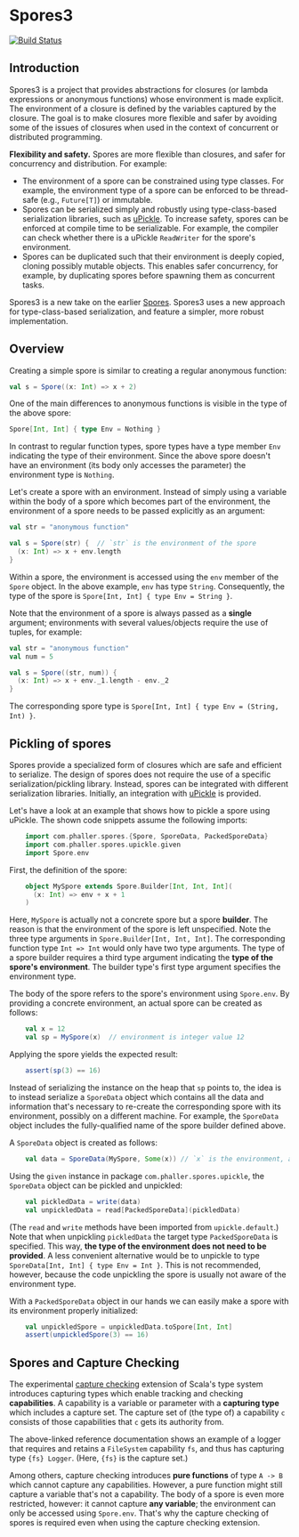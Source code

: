 # Spores3

[![Build Status](https://github.com/phaller/blocks/actions/workflows/build-test.yml/badge.svg)](https://github.com/phaller/blocks/actions)

## Introduction

Spores3 is a project that provides abstractions for closures (or lambda expressions or anonymous functions) whose environment is made explicit. The environment of a closure is defined by the variables captured by the closure. The goal is to make closures more flexible and safer by avoiding some of the issues of closures when used in the context of concurrent or distributed programming.

**Flexibility and safety.** Spores are more flexible than closures, and safer for concurrency and distribution. For example:
- The environment of a spore can be constrained using type classes. For example, the environment type of a spore can be enforced to be thread-safe (e.g., `Future[T]`) or immutable.
- Spores can be serialized simply and robustly using type-class-based serialization libraries, such as [uPickle](https://com-lihaoyi.github.io/upickle/). To increase safety, spores can be enforced at compile time to be serializable. For example, the compiler can check whether there is a uPickle `ReadWriter` for the spore's environment.
- Spores can be duplicated such that their environment is deeply copied, cloning possibly mutable objects. This enables safer concurrency, for example, by duplicating spores before spawning them as concurrent tasks.

Spores3 is a new take on the earlier
[Spores](https://scalacenter.github.io/spores/spores.html). Spores3
uses a new approach for type-class-based serialization, and feature a
simpler, more robust implementation.

## Overview

Creating a simple spore is similar to creating a regular anonymous
function:

```scala
val s = Spore((x: Int) => x + 2)
```

One of the main differences to anonymous functions is visible in the
type of the above spore:

```scala
Spore[Int, Int] { type Env = Nothing }
```

In contrast to regular function types, spore types have a type member
`Env` indicating the type of their environment. Since the above spore
doesn't have an environment (its body only accesses the parameter) the
environment type is `Nothing`.

Let's create a spore with an environment. Instead of simply using a
variable within the body of a spore which becomes part of the
environment, the environment of a spore needs to be passed explicitly
as an argument:

```scala
val str = "anonymous function"

val s = Spore(str) {  // `str` is the environment of the spore
  (x: Int) => x + env.length
}
```

Within a spore, the environment is accessed using the `env` member of
the `Spore` object. In the above example, `env` has type
`String`. Consequently, the type of the spore is `Spore[Int, Int] {
type Env = String }`.

Note that the environment of a spore is always passed as a **single**
argument; environments with several values/objects require the use of
tuples, for example:

```scala
val str = "anonymous function"
val num = 5

val s = Spore((str, num)) {
  (x: Int) => x + env._1.length - env._2
}
```

The corresponding spore type is `Spore[Int, Int] { type Env = (String,
Int) }`.

## Pickling of spores

Spores provide a specialized form of closures which are safe and
efficient to serialize. The design of spores does not require the use
of a specific serialization/pickling library. Instead, spores can be
integrated with different serialization libraries. Initially, an
integration with [uPickle](https://com-lihaoyi.github.io/upickle/) is
provided.

Let's have a look at an example that shows how to pickle a spore using
uPickle. The shown code snippets assume the following imports:

```scala
    import com.phaller.spores.{Spore, SporeData, PackedSporeData}
    import com.phaller.spores.upickle.given
    import Spore.env
```

First, the definition of the spore:

```scala
    object MySpore extends Spore.Builder[Int, Int, Int](
      (x: Int) => env + x + 1
    )
```

Here, `MySpore` is actually not a concrete spore but a spore
**builder**. The reason is that the environment of the spore is left
unspecified. Note the three type arguments in `Spore.Builder[Int, Int,
Int]`.  The corresponding function type `Int => Int` would only have
two type arguments.  The type of a spore builder requires a third type
argument indicating the **type of the spore's environment**. The
builder type's first type argument specifies the environment type.

The body of the spore refers to the spore's environment using
`Spore.env`. By providing a concrete environment, an actual spore can
be created as follows:

```scala
    val x = 12
    val sp = MySpore(x)  // environment is integer value 12
```

Applying the spore yields the expected result:

```scala
    assert(sp(3) == 16)
```

Instead of serializing the instance on the heap that `sp` points to,
the idea is to instead serialize a `SporeData` object which contains
all the data and information that's necessary to re-create the
corresponding spore with its environment, possibly on a different
machine. For example, the `SporeData` object includes the
fully-qualified name of the spore builder defined above.

A `SporeData` object is created as follows:

```scala
    val data = SporeData(MySpore, Some(x)) // `x` is the environment, as before
```

Using the `given` instance in package `com.phaller.spores.upickle`, the
`SporeData` object can be pickled and unpickled:

```scala
    val pickledData = write(data)
    val unpickledData = read[PackedSporeData](pickledData)
```

(The `read` and `write` methods have been imported from
`upickle.default`.) Note that when unpickling `pickledData` the target
type `PackedSporeData` is specified. This way, **the type of the
environment does not need to be provided**. A less convenient
alternative would be to unpickle to type `SporeData[Int, Int] { type
Env = Int }`. This is not recommended, however, because the code
unpickling the spore is usually not aware of the environment type.

With a `PackedSporeData` object in our hands we can easily make a
spore with its environment properly initialized:

```scala
    val unpickledSpore = unpickledData.toSpore[Int, Int]
    assert(unpickledSpore(3) == 16)
```

## Spores and Capture Checking

The experimental [capture
checking](https://dotty.epfl.ch/docs/reference/experimental/cc.html)
extension of Scala's type system introduces capturing types which
enable tracking and checking **capabilities**. A capability is a
variable or parameter with a **capturing type** which includes a
capture set. The capture set of (the type of) a capability `c`
consists of those capabilities that `c` gets its authority from.

The above-linked reference documentation shows an example of a logger
that requires and retains a `FileSystem` capability `fs`, and thus has
capturing type `{fs} Logger`. (Here, `{fs}` is the capture set.)

Among others, capture checking introduces **pure functions** of type
`A -> B` which cannot capture any capabilities. However, a pure
function might still capture a variable that's not a capability. The
body of a spore is even more restricted, however: it cannot capture
**any variable**; the environment can only be accessed using
`Spore.env`. That's why the capture checking of spores is required
even when using the capture checking extension.
